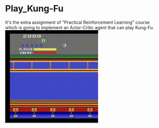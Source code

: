 # Play_Kung-Fu
It's the extra assignment of "Practical Reinforcement Learning" course which is going to implement an Actor-Critic agent that can play Kung-Fu.
<img src="video.gif" height=300 width=300 />

